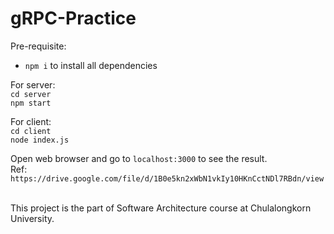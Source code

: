 # gRPC-Practice

Pre-requisite:
- `npm i` to install all dependencies

For server: <br>
`cd server` <br>
`npm start`

For client: <br>
`cd client` <br>
`node index.js`

Open web browser and go to `localhost:3000` to see the result. <br>
Ref: `https://drive.google.com/file/d/1B0e5kn2xWbN1vkIy10HKnCctNDl7RBdn/view` <br>
<br>

This project is the part of Software Architecture course at Chulalongkorn University. <br>